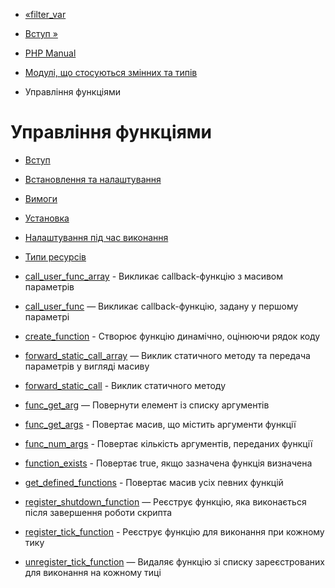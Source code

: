 - [«filter_var](function.filter-var.md)
- [Вступ »](intro.funchand.md)

- [PHP Manual](index.md)
- [Модулі, що стосуються змінних та типів](refs.basic.vartype.md)
- Управління функціями

# Управління функціями

- [Вступ](intro.funchand.md)
- [Встановлення та налаштування](funchand.setup.md)
- [Вимоги](funchand.requirements.md)
- [Установка](funchand.installation.md)
- [Налаштування під час виконання](funchand.configuration.md)
- [Типи ресурсів](funchand.resources.md)


- [call_user_func_array](function.call-user-func-array.md) -
Викликає callback-функцію з масивом параметрів
- [call_user_func](function.call-user-func.md) — Викликає
callback-функцію, задану у першому параметрі
- [create_function](function.create-function.md) - Створює
функцію динамічно, оцінюючи рядок коду
- [forward_static_call_array](function.forward-static-call-array.md)
— Виклик статичного методу та передача параметрів у вигляді масиву
- [forward_static_call](function.forward-static-call.md) - Виклик
статичного методу
- [func_get_arg](function.func-get-arg.md) — Повернути елемент із
списку аргументів
- [func_get_args](function.func-get-args.md) - Повертає
масив, що містить аргументи функції
- [func_num_args](function.func-num-args.md) - Повертає
кількість аргументів, переданих функції
- [function_exists](function.function-exists.md) - Повертає
true, якщо зазначена функція визначена
- [get_defined_functions](function.get-defined-functions.md) -
Повертає масив усіх певних функцій
- [register_shutdown_function](function.register-shutdown-function.md)
— Реєструє функцію, яка виконається після завершення роботи
скрипта
- [register_tick_function](function.register-tick-function.md) -
Реєструє функцію для виконання при кожному тику
- [unregister_tick_function](function.unregister-tick-function.md)
— Видаляє функцію зі списку зареєстрованих для виконання на
кожному тиці
